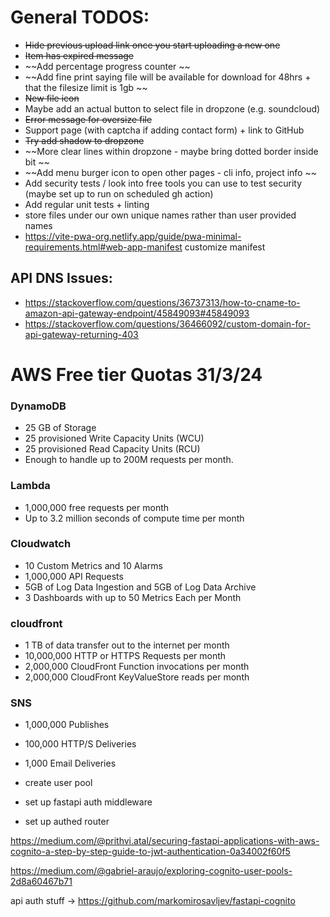 # General TODOS:

- ~~Hide previous upload link once you start uploading a new one~~
- ~~Item has expired message~~
- ~~Add percentage progress counter ~~
- ~~Add fine print saying file will be available for download for 48hrs + that the filesize limit is 1gb ~~
- ~~New file icon~~
- Maybe add an actual button to select file in dropzone (e.g. soundcloud)
- ~~Error message for oversize file~~
- Support page (with captcha if adding contact form) + link to GitHub
- ~~Try add shadow to dropzone~~
- ~~More clear lines within dropzone - maybe bring dotted border inside bit ~~
- ~~Add menu burger icon to open other pages - cli info, project info ~~
- Add security tests / look into free tools you can use to test security (maybe set up to run on scheduled gh action)
- Add regular unit tests + linting
- store files under our own unique names rather than user provided names
- https://vite-pwa-org.netlify.app/guide/pwa-minimal-requirements.html#web-app-manifest customize manifest

## API DNS Issues:

- https://stackoverflow.com/questions/36737313/how-to-cname-to-amazon-api-gateway-endpoint/45849093#45849093
- https://stackoverflow.com/questions/36466092/custom-domain-for-api-gateway-returning-403

# AWS Free tier Quotas 31/3/24

### DynamoDB

- 25 GB of Storage
- 25 provisioned Write Capacity Units (WCU)
- 25 provisioned Read Capacity Units (RCU)
- Enough to handle up to 200M requests per month.

### Lambda

- 1,000,000 free requests per month
- Up to 3.2 million seconds of compute time per month

### Cloudwatch

- 10 Custom Metrics and 10 Alarms
- 1,000,000 API Requests
- 5GB of Log Data Ingestion and 5GB of Log Data Archive
- 3 Dashboards with up to 50 Metrics Each per Month

### cloudfront

- 1 TB of data transfer out to the internet per month
- 10,000,000 HTTP or HTTPS Requests per month
- 2,000,000 CloudFront Function invocations per month
- 2,000,000 CloudFront KeyValueStore reads per month

### SNS

- 1,000,000 Publishes
- 100,000 HTTP/S Deliveries
- 1,000 Email Deliveries

- create user pool
- set up fastapi auth middleware
- set up authed router

https://medium.com/@prithvi.atal/securing-fastapi-applications-with-aws-cognito-a-step-by-step-guide-to-jwt-authentication-0a34002f60f5

https://medium.com/@gabriel-araujo/exploring-cognito-user-pools-2d8a60467b71

api auth stuff -> https://github.com/markomirosavljev/fastapi-cognito
